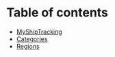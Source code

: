 # Table of contents

* [MyShipTracking](README.md)
* [Categories](categories.md)
* [Regions](regions.md)